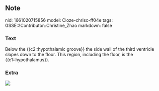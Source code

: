 ## Note
nid: 1661020715856
model: Cloze-chrisc-ff04e
tags: GSSE::!Contributor::Christine_Zhao
markdown: false

### Text
<div>
  <div>
    <div>
      <div>
        Below the {{c2::hypothalamic groove}} the side wall of the
        third ventricle slopes down to the floor. This region,
        including the floor, is the {{c1::hypothalamus}}.
      </div>
    </div>
  </div>
</div>

### Extra
<img src="Screen%20Shot%202021-09-13%20at%2011.36.59%20am.png">
